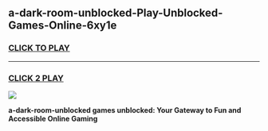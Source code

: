 
## a-dark-room-unblocked-Play-Unblocked-Games-Online-6xy1e
<h3>
<a href="https://premium76.site?title=a-dark-room-unblocked&ref=25A">CLICK TO PLAY</a></h3>
<hr>

<h3>
<a href="https://premium76.site?title=a-dark-room-unblocked&ref=25A">CLICK 2 PLAY</a>
  
</h3>

<a href="https://premium76.site?title=a-dark-room-unblocked&ref=25A"><img src="https://clearcache.store/games.png"></a>


**a-dark-room-unblocked games unblocked: Your Gateway to Fun and Accessible Online Gaming**
